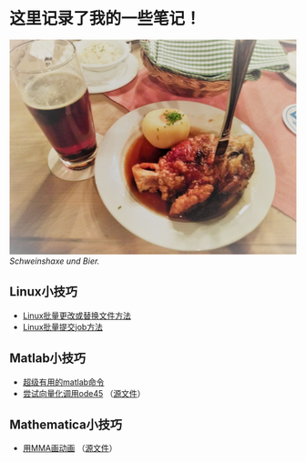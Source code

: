 # 这里记录了我的一些笔记！

![lecker](./figs/lecker_small.jpg)
*Schweinshaxe und Bier.*

## Linux小技巧
- [Linux批量更改或替换文件方法](./linux/Linux批量更改或替换文件方法.md)
- [Linux批量提交job方法](./linux/一次性提交多个job的方法.md)

## Matlab小技巧
- [超级有用的matlab命令](matlab/超级有用的matlab命令.md)
- [尝试向量化调用ode45](matlab\向量化调用ode45\try_vectrorized_ode45.html) （[源文件](matlab\向量化调用ode45\try_vectrorized_ode45.mlx)）

## Mathematica小技巧
- [用MMA画动画](MMA\用MMA画动画\用MMA画动画.pdf) （[源文件](MMA\用MMA画动画\PlotMovieWithMMA.nb)）